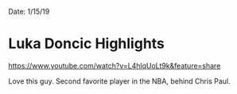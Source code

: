 Date: 1/15/19

# Luka Doncic Highlights

https://www.youtube.com/watch?v=L4hlqUoLt9k&feature=share

Love this guy. Second favorite player in the NBA, behind Chris Paul.